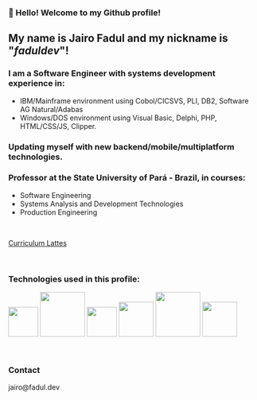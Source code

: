 ### 👋  Hello!  Welcome  to  my  Github  profile!
## My  name  is  Jairo Fadul  and  my  nickname  is  "*faduldev*"!

### I am a Software Engineer with systems development experience in:
* IBM/Mainframe environment using Cobol/CICSVS, PLI, DB2, Software AG Natural/Adabas
* Windows/DOS environment using Visual Basic, Delphi, PHP, HTML/CSS/JS, Clipper.
### Updating myself with new backend/mobile/multiplatform technologies. 
### Professor at the State University of Pará - Brazil, in courses:
* Software Engineering
* Systems Analysis and Development Technologies
* Production Engineering

&nbsp;

[Curriculum Lattes](http://lattes.cnpq.br/5482391365956398)


&nbsp;
  
### Technologies used in this profile:
  <div>
      <img loading="lazy" src="https://cdn.jsdelivr.net/gh/devicons/devicon/icons/android/android-plain-wordmark.svg" width="60" height="60" /> 
      <img loading="lazy" src="https://cdn.jsdelivr.net/gh/devicons/devicon/icons/azure/azure-original-wordmark.svg" width="90" height="90" />
      <img loading="lazy" src="https://cdn.jsdelivr.net/gh/devicons/devicon/icons/docker/docker-plain-wordmark.svg" width="60" height="60" />
      <img loading="lazy" src="https://cdn.jsdelivr.net/gh/devicons/devicon/icons/jetbrains/jetbrains-original.svg" width="70" height="70"/> 
      <img loading="lazy" src="https://cdn.jsdelivr.net/gh/devicons/devicon/icons/kotlin/kotlin-plain-wordmark.svg" width="90" height="90" />
      <img loading="lazy" src="https://cdn.jsdelivr.net/gh/devicons/devicon/icons/spring/spring-original-wordmark.svg" width="70" height="70" />
  </div>        

&nbsp;
  
### Contact
 <p>jairo@fadul.dev</p>
 
<!--
<div align="center">
  <a href="https://github.com/faduldev">
  <img height="200em" src="https://github-readme-stats.vercel.app/api/top-langs/?username=faduldev&layout=compact&langs_count=7&theme=dark"/>  
</div>

### Looking for opportunities of collabaration in projects related to backend and mobile using Kotlin. 
-->
